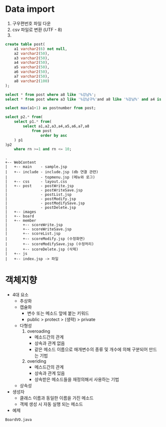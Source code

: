 # Data import
1. 구우편번호 파일 다운
2. csv 파일로 변환 (UTF - 8)
3. 
```sql
create table post(
    a1 varchar2(6) not null,
    a2 varchar2(50),
    a3 varchar2(50),
    a4 varchar2(50),
    a5 varchar2(50),
    a6 varchar2(50),
    a7 varchar2(50),
    a8 varchar2(100)
);

select * from post where a8 like '%강남%';
select * from post where a3 like '%강남구%'and a8 like '%강남%' and a4 is not null;

select max(a1+1) as postnumber from post;

select p2.* from(
    select p1.* from(
        select a1,a2,a3,a4,a5,a6,a7,a8 
            from post 
                order by asc
    ) p1
)p2
    where rn >=1 and rn <= 10;


```

```
.
+-- WebContent
|   +-- main    - sample.jsp
|   +-- include - include.jsp (db 연결 관련)
|               - topmenu.jsp (메뉴와 로그)
|   +-- css     - layout.css
|   +-- post    - postWrite.jsp
|               - postWriteSave.jsp
|               - postList.jsp
|               - postModify.jsp
|               - postModifySave.jsp
|               - postDelete.jsp
|   +-- images
|   +-- board
|   +-- member
|       +-- scoreWrite.jsp
|       +-- scoreWriteSave.jsp
|       +-- scoreList.jsp
|       +-- scoreModify.jsp (수정화면)
|       +-- scoreModifySave.jsp (수정처리)
|       +-- scoreDelete.jsp (삭제)
|   +-- js
|   +-- index.jsp -> 파일
```


# 객체지향
- 4대 요소
    - 추상화
    - 캡슐화
        - 변수 또는 메소드 앞에 붙는 키워드
        - public > protect > (생략) > private
    - 다형성
        1. overoading
            - 메소드간의 관계
            - 상속과 관계 없음
            - 같은 메소드 이름으로 매개변수의 종류 및 개수에 의해 구분되어 만드는 기법
        2. overiding
            - 메스드간의 관계
            - 상속과 관계 있음
            - 상속받은 메소드들을 재정의해서 사용하는 기법
    - 상속성
- 생성자 
    - 클래스 이름과 동일한 이름을 가진 메소드
    - 객체 생성 시 자동 실행 되는 메소드
- 예제
```
BoardVO.java

```        